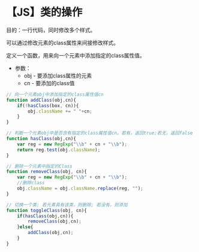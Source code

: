 # 【JS】类的操作

目的：一行代码，同时修改多个样式。

可以通过修改元素的class属性来间接修改样式。

定义一个函数，用来向一个元素中添加指定的class属性值。

- 参数：
  - obj - 要添加class属性的元素
  - cn - 要添加的class值

``` javascript
// 向一个元素obj中添加指定的class属性值cn
function addClass(obj,cn){
    if(!hasClass(box, cn)){
        obj.className += " "+cn;
    }
}

// 判断一个元素obj中是否含有指定的class属性值cn。若有，返回true;若无，返回false
function hasClass(obj,cn){
    var reg = new RegExp("\\b" + cn + "\\b");
    return reg.test(obj.className);
}

// 删除一个元素中指定的Class
function removeClass(obj, cn){
    var reg = new RegExp("\\b" + cn + "\\b");
    //删除class
    obj.className = obj.className.replace(reg, ""); 
}

// 切换一个类: 若元素具有该类，则删除; 若没有，则添加
function toggleClass(obj, cn){
    if(hasClass(obj,cn)){
        removeClass(obj,cn);
    }else{
        addClass(obj,cn);
    }
}
```

